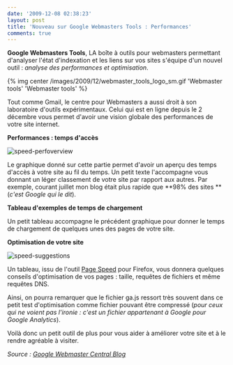 ```yaml
---
date: '2009-12-08 02:38:23'
layout: post
title: 'Nouveau sur Google Webmasters Tools : Performances'
comments: true
---
```


**Google Webmasters Tools**, LA boîte à outils pour webmasters permettant d'analyser l'état d'indexation et les liens sur vos sites s'équipe d'un nouvel outil : _analyse des performances et optimisation_.

{% img center /images/2009/12/webmaster_tools_logo_sm.gif 'Webmaster tools' 'Webmaster tools' %}

Tout comme Gmail, le centre pour Webmasters a aussi droit à son laboratoire d'outils expérimentaux. Celui qui est en ligne depuis le 2 décembre vous permet d'avoir une vision globale des performances de votre site internet.

**Performances : temps d'accès**

![speed-perfoverview](/images/2009/12/speed-perfoverview.png)  

Le graphique donné sur cette partie permet d'avoir un aperçu des temps d'accès à votre site au fil du temps. Un petit texte l'accompagne vous donnant un léger classement de votre site par rapport aux autres. Par exemple, courant juillet mon blog était plus rapide que **98% des sites **(_c'est Google qui le dit_).

**Tableau d'exemples de temps de chargement**

Un petit tableau accompagne le précédent graphique pour donner le temps de chargement de quelques unes des pages de votre site.

**Optimisation de votre site**

![speed-suggestions](/images/2009/12/speed-suggestions.png)  

Un tableau, issu de l'outil [Page Speed](http://code.google.com/speed/page-speed/) pour Firefox, vous donnera quelques conseils d'optimisation de vos pages : taille, requêtes de fichiers et même requêtes DNS.

Ainsi, on pourra remarquer que le fichier ga.js ressort très souvent dans ce petit test d'optimisation comme fichier pouvant être compressé (_pour ceux qui ne voient pas l'ironie : c'est un fichier appartenant à Google pour Google Analytics_).

Voilà donc un petit outil de plus pour vous aider à améliorer votre site et à le rendre agréable à visiter.

_Source : [Google Webmaster Central Blog](http://googlewebmastercentral.blogspot.com/2009/12/your-sites-performance-in-webmaster.html)_

